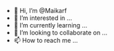 - 👋 Hi, I’m @Maikarf
- 👀 I’m interested in ...
- 🌱 I’m currently learning ...
- 💞️ I’m looking to collaborate on ...
- 📫 How to reach me ...

<!---
Maikarf/Maikarf is a ✨ special ✨ repository because its `README.md` (this file) appears on your GitHub profile.
You can click the Preview link to take a look at your changes.
--->
